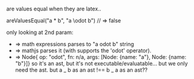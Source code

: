 are values equal when they are latex..

areValuesEqual("a \* b", "a \\odot b") // => false

only looking at 2nd param:

- => math expressions parses to "a odot b" string
- => mathjs parses it (with supports the 'odot' operator).
- => Node{ op: "odot", fn: n/a, args: [Node: {name: "a"}, Node: {name: "b"}]}
  so it's an ast, but it's not executable/evaluatable... but we only need the ast.
  but a _ b as an ast !== b _ a as an ast??
